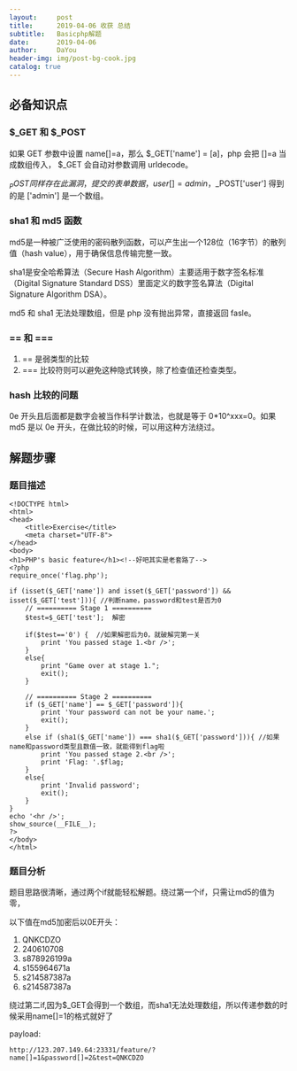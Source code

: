 ```yaml
---
layout:     post
title:      2019-04-06 收获 总结
subtitle:   Basicphp解题
date:       2019-04-06
author:     DaYou
header-img: img/post-bg-cook.jpg
catalog: true
---
```



## 必备知识点

### $_GET 和 $_POST
如果 GET 参数中设置 name[]=a，那么 $_GET['name'] = [a]，php 会把 []=a 当成数组传入， $_GET 会自动对参数调用 urldecode。

$_POST 同样存在此漏洞，提交的表单数据，user[]=admin，$_POST['user'] 得到的是 ['admin'] 是一个数组。

### sha1 和 md5 函数
md5是一种被广泛使用的密码散列函数，可以产生出一个128位（16字节）的散列值（hash value），用于确保信息传输完整一致。

sha1是安全哈希算法（Secure Hash Algorithm）主要适用于数字签名标准 （Digital Signature Standard DSS）里面定义的数字签名算法（Digital Signature Algorithm DSA）。

md5 和 sha1 无法处理数组，但是 php 没有抛出异常，直接返回 fasle。

### == 和 ===
1. == 是弱类型的比较
2. === 比较符则可以避免这种隐式转换，除了检查值还检查类型。

### hash 比较的问题
0e 开头且后面都是数字会被当作科学计数法，也就是等于 0*10^xxx=0。如果 md5 是以 0e 开头，在做比较的时候，可以用这种方法绕过。

## 解题步骤
### 题目描述
```
<!DOCTYPE html> 
<html> 
<head> 
    <title>Exercise</title> 
    <meta charset="UTF-8"> 
</head> 
<body> 
<h1>PHP's basic feature</h1><!--好吧其实是老套路了--> 
<?php 
require_once('flag.php'); 

if (isset($_GET['name']) and isset($_GET['password']) && isset($_GET['test'])){ //判断name，password和test是否为0
    // ========== Stage 1 ==========  
    $test=$_GET['test'];  解密

    if($test=='0') {  //如果解密后为0，就破解完第一关
        print 'You passed stage 1.<br />'; 
    } 
    else{ 
        print "Game over at stage 1.";  
        exit(); 
    } 

    // ========== Stage 2 ==========  
    if ($_GET['name'] == $_GET['password']){ 
        print 'Your password can not be your name.'; 
        exit(); 
    } 
    else if (sha1($_GET['name']) === sha1($_GET['password'])){ //如果name和password类型且数值一致，就能得到flag啦
        print 'You passed stage 2.<br />'; 
        print 'Flag: '.$flag; 
    } 
    else{ 
        print 'Invalid password'; 
        exit(); 
    } 
} 
echo '<hr />'; 
show_source(__FILE__); 
?> 
</body> 
</html>
```
### 题目分析
题目思路很清晰，通过两个if就能轻松解题。绕过第一个if，只需让md5的值为零，

以下值在md5加密后以0E开头：
1. QNKCDZO
2. 240610708
3. s878926199a
4. s155964671a
5. s214587387a
6. s214587387a

绕过第二if,因为$_GET会得到一个数组，而sha1无法处理数组，所以传递参数的时候采用name[]=1的格式就好了

payload:
```
http://123.207.149.64:23331/feature/?name[]=1&password[]=2&test=QNKCDZO
```